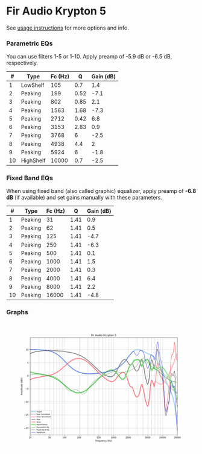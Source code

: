 # Fir Audio Krypton 5
See [usage instructions](https://github.com/jaakkopasanen/AutoEq#usage) for more options and info.

### Parametric EQs
You can use filters 1-5 or 1-10. Apply preamp of -5.9 dB or -6.5 dB, respectively.

|   # | Type      |   Fc (Hz) |    Q |   Gain (dB) |
|-----|-----------|-----------|------|-------------|
|   1 | LowShelf  |       105 | 0.7  |         1.4 |
|   2 | Peaking   |       199 | 0.52 |        -7.1 |
|   3 | Peaking   |       802 | 0.85 |         2.1 |
|   4 | Peaking   |      1563 | 1.68 |        -7.3 |
|   5 | Peaking   |      2712 | 0.42 |         6.8 |
|   6 | Peaking   |      3153 | 2.83 |         0.9 |
|   7 | Peaking   |      3768 | 6    |        -2.5 |
|   8 | Peaking   |      4938 | 4.4  |         2   |
|   9 | Peaking   |      5924 | 6    |        -1.8 |
|  10 | HighShelf |     10000 | 0.7  |        -2.5 |

### Fixed Band EQs
When using fixed band (also called graphic) equalizer, apply preamp of **-6.8 dB** (if available) and set gains manually with these parameters.

|   # | Type    |   Fc (Hz) |    Q |   Gain (dB) |
|-----|---------|-----------|------|-------------|
|   1 | Peaking |        31 | 1.41 |         0.9 |
|   2 | Peaking |        62 | 1.41 |         0.5 |
|   3 | Peaking |       125 | 1.41 |        -4.7 |
|   4 | Peaking |       250 | 1.41 |        -6.3 |
|   5 | Peaking |       500 | 1.41 |         0.1 |
|   6 | Peaking |      1000 | 1.41 |         1.5 |
|   7 | Peaking |      2000 | 1.41 |         0.3 |
|   8 | Peaking |      4000 | 1.41 |         6.4 |
|   9 | Peaking |      8000 | 1.41 |         2.2 |
|  10 | Peaking |     16000 | 1.41 |        -4.8 |

### Graphs
![](./Fir%20Audio%20Krypton%205.png)
